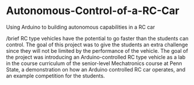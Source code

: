 # Autonomous-Control-of-a-RC-Car
Using Arduino to building autonomous capabilities in a RC car

/brief
RC type vehicles have the potential to go faster than the students can control. 
The goal of this project was to give the students an extra challenge since they will not be limited by the performance of
the vehicle. The goal of the project was introducing an Arduino-controlled RC type vehicle as a lab in the course curriculum of the senior-level Mechatronics course at Penn State,
a demonstration on how an Arduino controlled RC car operates, and an example competition for the students.
